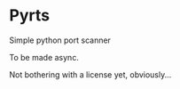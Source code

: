 # Pyrts
Simple python port scanner

To be made async.

Not bothering with a license yet, obviously...
